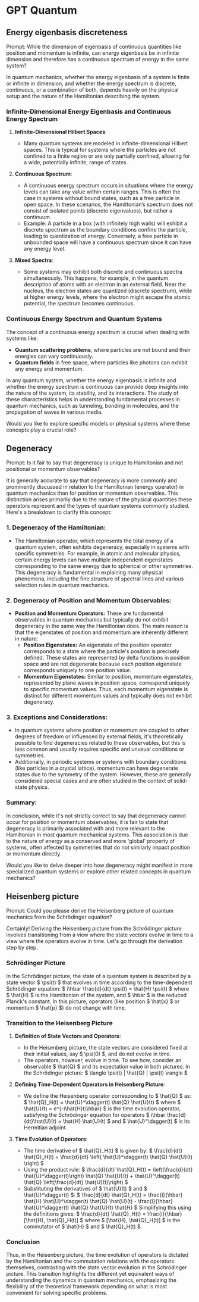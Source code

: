 # GPT Quantum

## Energy eigenbasis discreteness

Prompt: While the dimension of eigenbasis of continuous quantities like position and momentum is infinite, can energy eigenbasis be in infinite dimension and therefore has a continuous spectrum of energy in the same system?

In quantum mechanics, whether the energy eigenbasis of a system is finite or infinite in dimension, and whether the energy spectrum is discrete, continuous, or a combination of both, depends heavily on the physical setup and the nature of the Hamiltonian describing the system.

### Infinite-Dimensional Energy Eigenbasis and Continuous Energy Spectrum

1. **Infinite-Dimensional Hilbert Spaces**:
   - Many quantum systems are modeled in infinite-dimensional Hilbert spaces. This is typical for systems where the particles are not confined to a finite region or are only partially confined, allowing for a wide, potentially infinite, range of states.
   
2. **Continuous Spectrum**:
   - A continuous energy spectrum occurs in situations where the energy levels can take any value within certain ranges. This is often the case in systems without bound states, such as a free particle in open space. In these scenarios, the Hamiltonian’s spectrum does not consist of isolated points (discrete eigenvalues), but rather a continuum.
   - Example: A particle in a box (with infinitely high walls) will exhibit a discrete spectrum as the boundary conditions confine the particle, leading to quantization of energy. Conversely, a free particle in unbounded space will have a continuous spectrum since it can have any energy level.

3. **Mixed Spectra**:
   - Some systems may exhibit both discrete and continuous spectra simultaneously. This happens, for example, in the quantum description of atoms with an electron in an external field. Near the nucleus, the electron states are quantized (discrete spectrum), while at higher energy levels, where the electron might escape the atomic potential, the spectrum becomes continuous.

### Continuous Energy Spectrum and Quantum Systems

The concept of a continuous energy spectrum is crucial when dealing with systems like:
- **Quantum scattering problems**, where particles are not bound and their energies can vary continuously.
- **Quantum fields** in free space, where particles like photons can exhibit any energy and momentum.

In any quantum system, whether the energy eigenbasis is infinite and whether the energy spectrum is continuous can provide deep insights into the nature of the system, its stability, and its interactions. The study of these characteristics helps in understanding fundamental processes in quantum mechanics, such as tunneling, bonding in molecules, and the propagation of waves in various media.

Would you like to explore specific models or physical systems where these concepts play a crucial role?

## Degeneracy

Prompt: Is it fair to say that degeneracy is unique to Hamiltonian and not positional or momentum observables?

It is generally accurate to say that degeneracy is more commonly and prominently discussed in relation to the Hamiltonian (energy operator) in quantum mechanics than for position or momentum observables. This distinction arises primarily due to the nature of the physical quantities these operators represent and the types of quantum systems commonly studied. Here's a breakdown to clarify this concept:

### 1. **Degeneracy of the Hamiltonian:**
- The Hamiltonian operator, which represents the total energy of a quantum system, often exhibits degeneracy, especially in systems with specific symmetries. For example, in atomic and molecular physics, certain energy levels can have multiple independent eigenstates corresponding to the same energy due to spherical or other symmetries. This degeneracy is fundamental in explaining many physical phenomena, including the fine structure of spectral lines and various selection rules in quantum mechanics.

### 2. **Degeneracy of Position and Momentum Observables:**
- **Position and Momentum Operators:** These are fundamental observables in quantum mechanics but typically do not exhibit degeneracy in the same way the Hamiltonian does. The main reason is that the eigenstates of position and momentum are inherently different in nature:
  - **Position Eigenstates:** An eigenstate of the position operator corresponds to a state where the particle's position is precisely defined. These states are represented by delta functions in position space and are not degenerate because each position eigenstate corresponds uniquely to one position value.
  - **Momentum Eigenstates:** Similar to position, momentum eigenstates, represented by plane waves in position space, correspond uniquely to specific momentum values. Thus, each momentum eigenstate is distinct for different momentum values and typically does not exhibit degeneracy.

### 3. **Exceptions and Considerations:**
- In quantum systems where position or momentum are coupled to other degrees of freedom or influenced by external fields, it's theoretically possible to find degeneracies related to these observables, but this is less common and usually requires specific and unusual conditions or symmetries.
- Additionally, in periodic systems or systems with boundary conditions (like particles in a crystal lattice), momentum can have degenerate states due to the symmetry of the system. However, these are generally considered special cases and are often studied in the context of solid-state physics.

### Summary:
In conclusion, while it's not strictly correct to say that degeneracy cannot occur for position or momentum observables, it is fair to state that degeneracy is primarily associated with and more relevant to the Hamiltonian in most quantum mechanical systems. This association is due to the nature of energy as a conserved and more 'global' property of systems, often affected by symmetries that do not similarly impact position or momentum directly.

Would you like to delve deeper into how degeneracy might manifest in more specialized quantum systems or explore other related concepts in quantum mechanics?

## Heisenberg picture

Prompt: Could you please derive the Heisenberg picture of quantum mechanics from the Schrödinger equation?

Certainly! Deriving the Heisenberg picture from the Schrödinger picture involves transitioning from a view where the state vectors evolve in time to a view where the operators evolve in time. Let's go through the derivation step by step.

### Schrödinger Picture
In the Schrödinger picture, the state of a quantum system is described by a state vector $ \psi(t) $ that evolves in time according to the time-dependent Schrödinger equation:
$
i\hbar \frac{d}{dt} \psi(t) = \hat{H} \psi(t)
$
where $ \hat{H} $ is the Hamiltonian of the system, and $ \hbar $ is the reduced Planck's constant. In this picture, operators (like position $ \hat{x} $ or momentum $ \hat{p} $) do not change with time.

### Transition to the Heisenberg Picture
1. **Definition of State Vectors and Operators**:
   - In the Heisenberg picture, the state vectors are considered fixed at their initial values, say $ \psi(0) $, and do not evolve in time.
   - The operators, however, evolve in time. To see how, consider an observable $ \hat{Q} $ and its expectation value in both pictures. In the Schrödinger picture:
     $
     \langle \psi(t) | \hat{Q} | \psi(t) \rangle
     $

2. **Defining Time-Dependent Operators in Heisenberg Picture**:
   - We define the Heisenberg operator corresponding to $ \hat{Q} $ as:
     $
     \hat{Q}_H(t) = \hat{U}^\dagger(t) \hat{Q} \hat{U}(t)
     $
     where $ \hat{U}(t) = e^{-i\hat{H}t/\hbar} $ is the time evolution operator, satisfying the Schrödinger equation for operators $ i\hbar \frac{d}{dt}\hat{U}(t) = \hat{H} \hat{U}(t) $ and $ \hat{U}^\dagger(t) $ is its Hermitian adjoint.

3. **Time Evolution of Operators**:
   - The time derivative of $ \hat{Q}_H(t) $ is given by:
     $
     \frac{d}{dt} \hat{Q}_H(t) = \frac{d}{dt} \left( \hat{U}^\dagger(t) \hat{Q} \hat{U}(t) \right)
     $
   - Using the product rule:
     $
     \frac{d}{dt} \hat{Q}_H(t) = \left(\frac{d}{dt} \hat{U}^\dagger(t)\right) \hat{Q} \hat{U}(t) + \hat{U}^\dagger(t) \hat{Q} \left(\frac{d}{dt} \hat{U}(t)\right)
     $
   - Substituting the derivatives of $ \hat{U}(t) $ and $ \hat{U}^\dagger(t) $:
     $
     \frac{d}{dt} \hat{Q}_H(t) = \frac{i}{\hbar} \hat{H} \hat{U}^\dagger(t) \hat{Q} \hat{U}(t) - \frac{i}{\hbar} \hat{U}^\dagger(t) \hat{Q} \hat{U}(t) \hat{H}
     $
     Simplifying this using the definitions gives:
     $
     \frac{d}{dt} \hat{Q}_H(t) = \frac{i}{\hbar} [\hat{H}, \hat{Q}_H(t)]
     $
     where $ [\hat{H}, \hat{Q}_H(t)] $ is the commutator of $ \hat{H} $ and $ \hat{Q}_H(t) $.

### Conclusion
Thus, in the Heisenberg picture, the time evolution of operators is dictated by the Hamiltonian and the commutation relations with the operators themselves, contrasting with the state vector evolution in the Schrödinger picture. This transition highlights the different yet equivalent ways of understanding the dynamics in quantum mechanics, emphasizing the flexibility of the theoretical framework depending on what is most convenient for solving specific problems.

